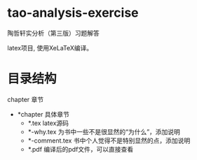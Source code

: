 # tao-analysis-exercise
陶哲轩实分析（第三版）习题解答

latex项目, 使用XeLaTeX编译。


# 目录结构
chapter 章节
  - *chapter 具体章节
    - *.tex latex源码
    - *-why.tex 为书中一些不是很显然的“为什么”，添加说明
    - *-comment.tex 书中个人觉得不是特别显然的点，添加说明
    - *.pdf 编译后的pdf文件，可以直接查看
